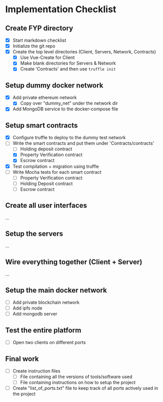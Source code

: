# Implementation Checklist

## Create FYP directory
- [x] Start markdown checklist
- [x] Initialize the git repo
- [x] Create the top level directories (Client, Servers, Network, Contracts)
  - [x] Use Vue-Create for Client
  - [x] Make blank directories for Servers & Network
  - [x] Create 'Contracts' and then use ``` truffle init ```

## Setup dummy docker network
- [x] Add private ethereum network
  - [x] Copy over "dummy_net" under the network dir
- [x] Add MongoDB service to the docker-compose file

## Setup smart contracts
- [x] Configure truffle to deploy to the dummy test network
- [ ] Write the smart contracts and put them under 'Contracts/contracts'
	- [ ] Holding deposit contract
	- [x] Property Verification contract
	- [x] Escrow contract
- [x] Test compilation + migration using truffle
- [ ] Write Mocha tests for each smart contract
  - [ ] Property Verification contract
  - [ ] Holding Deposit contract
  - [ ] Escrow contract

## Create all user interfaces
...

## Setup the servers
...

## Wire everything together (Client + Server)
...

## Setup the main docker network
- [ ] Add private blockchain network
- [ ] Add ipfs node
- [ ] Add mongodb server

## Test the entire platform
- [ ] Open two clients on different ports

## Final work
- [ ] Create instruction files
  - [ ] File containing all the versions of tools/software used
  - [ ] File containing instructions on how to setup the project
- [ ] Create "list_of_ports.txt" file to keep track of all ports actively used in the project
